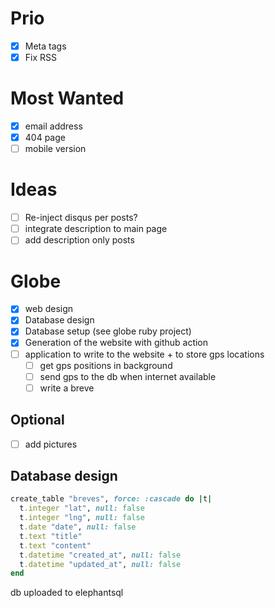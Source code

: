 # Prio

- [x] Meta tags
- [x] Fix RSS

# Most Wanted

- [x] email address
- [x] 404 page
- [ ] mobile version

# Ideas

- [ ] Re-inject disqus per posts?
- [ ] integrate description to main page
- [ ] add description only posts

# Globe

- [x] web design
- [x] Database design
- [x] Database setup (see globe ruby project)
- [x] Generation of the website with github action
- [ ] application to write to the website + to store gps locations
	- [ ] get gps positions in background
	- [ ] send gps to the db when internet available
	- [ ] write a breve

## Optional

- [ ] add pictures

## Database design

```ruby
create_table "breves", force: :cascade do |t|
  t.integer "lat", null: false
  t.integer "lng", null: false
  t.date "date", null: false
  t.text "title"
  t.text "content"
  t.datetime "created_at", null: false
  t.datetime "updated_at", null: false
end
```

db uploaded to elephantsql
